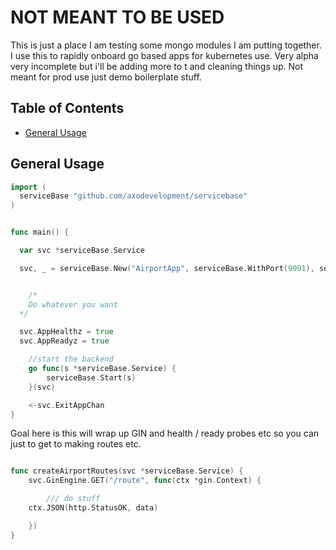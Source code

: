 # NOT MEANT TO BE USED

This is just a place I am testing some mongo modules I am putting together. I use this to rapidly onboard go based apps for kubernetes use. Very alpha very incomplete but i'll be adding more to t and cleaning things up. Not meant for prod use just demo boilerplate stuff.

## Table of Contents

- [General Usage](#general_usage)

## General Usage

```go
import (
  serviceBase "github.com/axodevelopment/servicebase"
)


func main() {

  var svc *serviceBase.Service

  svc, _ = serviceBase.New("AirportApp", serviceBase.WithPort(9091), serviceBase.WithHealthProbe(true))


	/*
    Do whatever you want
  */

  svc.AppHealthz = true
  svc.AppReadyz = true

	//start the backend
	go func(s *serviceBase.Service) {
		serviceBase.Start(s)
	}(svc)

	<-svc.ExitAppChan
}
```

Goal here is this will wrap up GIN and health / ready probes etc so you can just to get to making routes etc.

```go

func createAirportRoutes(svc *serviceBase.Service) {
	svc.GinEngine.GET("/route", func(ctx *gin.Context) {

		/// do stuff
    ctx.JSON(http.StatusOK, data)

	})
}

```
